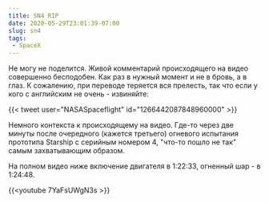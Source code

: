 ```yaml
---
title: SN4 RIP
date: 2020-05-29T23:01:39-07:00
slug: sn4
tags:
 - SpaceX
---
```


Не могу не поделится. Живой комментарий происходящего на видео совершенно бесподобен.
Как раз в нужный момент и не в бровь, а в глаз. К сожалению, при переводе теряется вся
прелесть, так что если у кого с английским не очень - извиняйте:

{{< tweet user="NASASpaceflight" id="1266442087848960000" >}}

Немного контекста к происходящему на видео. Где-то через две минуты после очередного
(кажется третьего) огневого испытания прототипа Starship с серийным номером 4, "что-то
пошло не так" самым захватывающим образом.

На полном видео ниже включение двигателя в 1:22:33, огненный шар - в 1:24:48.

{{<youtube 7YaFsUWgN3s >}}

<!--more-->
